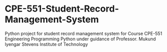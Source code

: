 # CPE-551-Student-Record-Management-System
Python project for student record management system for Course CPE-551 Engineering Programming Python under guidance of Professor. Mukund Iyengar 
Stevens Institute of Technology
